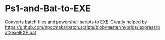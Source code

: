 # Ps1-and-Bat-to-EXE
Converts batch files and powershell scripts to EXE. Greatly helped by https://github.com/npocmaka/batch.scripts/blob/master/hybrids/iexpress/bat2exeIEXP.bat

